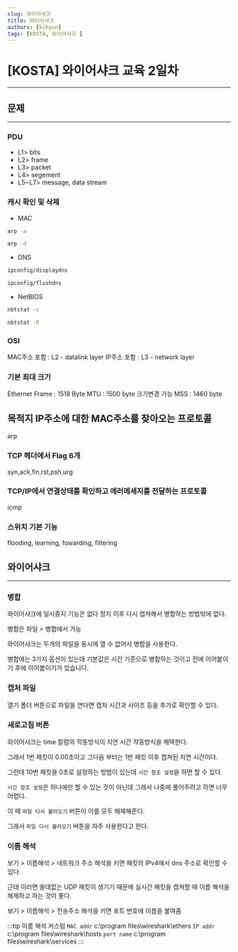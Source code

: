 ```yaml
---
slug: 와이어샤크
title: 와이어샤크
authors: [kihyun]
tags: [KOSTA, 와이어샤크 ]
---
```


# [KOSTA] 와이어샤크 교육 2일차
---

## 문제
---

### PDU

- L1> bits
- L2> frame
- L3> packet
- L4> segement
- L5~L7> message, data stream

### 캐시 확인 및 삭제

- MAC

```bash title='추가'
arp -a
```

```bash title='삭제'
arp -d
```

- DNS

```bash title='추가'
ipconfig/displaydns
```

```bash title='삭제'
ipconfig/flushdns
```

- NetBIOS

```bash title='추가'
nbtstat -c
```

```bash title='삭제'
nbtstat -R
```

### OSI 

MAC주소 포함 : L2 - datalink layer
IP주소 포함 : L3 - network layer

### 기본 최대 크기
Ethernet Frame : 1518 Byte
MTU : 1500 byte 크기변경 가능
MSS : 1460 byte


## 목적지 IP주소에 대한 MAC주소를 찾아오는 프로토콜

arp

### TCP 헤더에서 Flag 6개

syn,ack,fin,rst,psh,urg

###  TCP/IP에서 연결상태를 확인하고 에러메세지를 전달하는 프로토콜

icmp

### 스위치 기본 기능

flooding, learning, fowarding, filtering



## 와이어샤크
---

### 병합

와이어샤크에 일시중지 기능은 없다 정지 이후 다시 캡쳐해서 병합하는 방법밖에 없다.

병합은 파일 > 병합에서 가능

와이어샤크는 두개의 파일을 동시에 열 수 없어서 병합을 사용한다.

병합에는 3가지 옵션이 있는데 기본값은 시간 기준으로 병합하는 것이고 전에 이어붙이기 후에 이어붙이기가 있습니다.

### 캡처 파일

열기 폴더 버튼으로 파일을 연다면 캡처 시간과 사이즈 등을 추가로 확인할 수 있다.


### 새로고침 버튼

와이어샤크는 time 칼럼의 작동방식이 지연 시간 작동방식을 채택한다.


그래서 1번 패킷이 0.00초이고 그다음 부터는 1번 패킷 이후 캡쳐된 지연 시간이다.

그런데 10번 패킷을 0초로 설정하는 방법이 있는데 `시간 참조 설정`을 하면 할 수 있다.

`시간 참조 설정`은 하나에만 할 수 있는 것이 아닌데 그래서 나중에 풀어주려고 하면 너무 어렵다.

이 때 `파일 다시 불러오기` 버튼이 이를 모두 해제해준다.

그래서 `파일 다시 불러오기` 버튼을 자주 사용한다고 한다.


### 이름 해석

보기 > 이름해석 > 네트워크 주소 해석을 키면 패킷의 IPv4에서 dns 주소로 확인할 수 있다.

근데 이러면 쓸데없는 UDP 패킷이 생기기 때문에 실시간 패킷을 캡쳐할 때 이름 해석을 해제하고 하는 것이 좋다.

보기 > 이름해석 > 전송주소 해석을 키면 포트 번호에 이름을 붙여줌


:::tip 이름 해석 커스텀
`MAC addr`  c:\program files\wireshark\ethers
`IP addr`   c:\program files\wireshark\hosts
`port name` c:\program files\wireshark\services
:::
